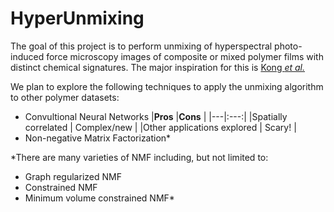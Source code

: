 # HyperUnmixing
The goal of this project is to perform unmixing of hyperspectral photo-induced force microscopy images of composite or mixed polymer films with distinct chemical signatures. The major inspiration for this is [Kong *et al.*](https://pubs.acs.org/doi/10.1021/acs.jpclett.8b01003)

We plan to explore the following techniques to apply the unmixing algorithm to other polymer datasets:
  - Convultional Neural Networks
    |**Pros** |**Cons**  |
    |---|:---:|
    |Spatially correlated | Complex/new |
    |Other applications explored | Scary! |
  - Non-negative Matrix Factorization*


  *There are many varieties of NMF including, but not limited to:
  - Graph regularized NMF
  - Constrained NMF
  - Minimum volume constrained NMF*
